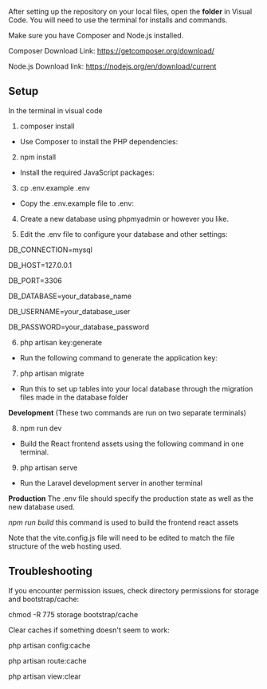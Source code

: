 After setting up the repository on your local files, open the **folder** in Visual Code. You will need to use the terminal for installs and commands.

Make sure you have Composer and Node.js installed.

Composer Download Link: https://getcomposer.org/download/

Node.js Download link: https://nodejs.org/en/download/current

<h2>Setup</h2>
In the terminal in visual code

  1. composer install
  - Use Composer to install the PHP dependencies:
  
  
  2. npm install
  - Install the required JavaScript packages:
  
  3. cp .env.example .env
  - Copy the .env.example file to .env:
  
  4. Create a new database using phpmyadmin or however you like.
  
  5. Edit the .env file to configure your database and other settings:
  <p>DB_CONNECTION=mysql</p>
  <p>DB_HOST=127.0.0.1</p>
  <p>DB_PORT=3306</p>
  <p>DB_DATABASE=your_database_name</p>
  <p>DB_USERNAME=your_database_user</p>
  <p>DB_PASSWORD=your_database_password</p>
 
  
  
  6. php artisan key:generate
  - Run the following command to generate the application key:
  
  7. php artisan migrate
  - Run this to set up tables into your local database through the migration files made in the database folder



**Development**
  (These two commands are run on two separate terminals)
  
  8. npm run dev
  - Build the React frontend assets using the following command in one terminal.
  
  9. php artisan serve
  - Run the Laravel development server in another terminal

**Production**
The .env file should specify the production state as well as the new database used.

*npm run build*
this command is used to build the frontend react assets

Note that the vite.config.js file will need to be edited to match the file structure of the web hosting used.



<h2>Troubleshooting</h2>

  If you encounter permission issues, check directory permissions for storage and bootstrap/cache:
  <p>chmod -R 775 storage bootstrap/cache</p>

  Clear caches if something doesn't seem to work:
  <p>php artisan config:cache</p>
  <p>php artisan route:cache</p>
  <p>php artisan view:clear</p>

